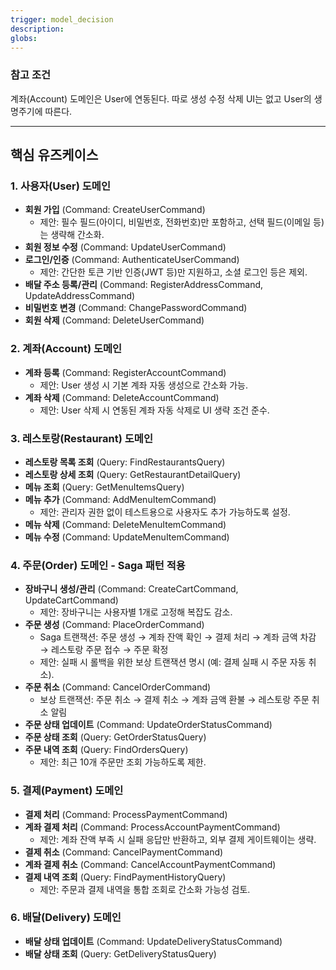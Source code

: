 ```yaml
---
trigger: model_decision
description: 
globs: 
---
```

### 참고 조건

계좌(Account) 도메인은 User에 연동된다. 따로 생성 수정 삭제 UI는 없고 User의 생명주기에 따른다.

---

## 핵심 유즈케이스

### 1. 사용자(User) 도메인

- **회원 가입** (Command: CreateUserCommand)
  - 제안: 필수 필드(아이디, 비밀번호, 전화번호)만 포함하고, 선택 필드(이메일 등)는 생략해 간소화.
- **회원 정보 수정** (Command: UpdateUserCommand)
- **로그인/인증** (Command: AuthenticateUserCommand)
  - 제안: 간단한 토큰 기반 인증(JWT 등)만 지원하고, 소셜 로그인 등은 제외.
- **배달 주소 등록/관리** (Command: RegisterAddressCommand, UpdateAddressCommand)
- **비밀번호 변경** (Command: ChangePasswordCommand)
- **회원 삭제** (Command: DeleteUserCommand)

### 2. 계좌(Account) 도메인

- **계좌 등록** (Command: RegisterAccountCommand)
  - 제안: User 생성 시 기본 계좌 자동 생성으로 간소화 가능.
- **계좌 삭제** (Command: DeleteAccountCommand)
  - 제안: User 삭제 시 연동된 계좌 자동 삭제로 UI 생략 조건 준수.

### 3. 레스토랑(Restaurant) 도메인

- **레스토랑 목록 조회** (Query: FindRestaurantsQuery)
- **레스토랑 상세 조회** (Query: GetRestaurantDetailQuery)
- **메뉴 조회** (Query: GetMenuItemsQuery)
- **메뉴 추가** (Command: AddMenuItemCommand)
  - 제안: 관리자 권한 없이 테스트용으로 사용자도 추가 가능하도록 설정.
- **메뉴 삭제** (Command: DeleteMenuItemCommand)
- **메뉴 수정** (Command: UpdateMenuItemCommand)

### 4. 주문(Order) 도메인 - Saga 패턴 적용

- **장바구니 생성/관리** (Command: CreateCartCommand, UpdateCartCommand)
  - 제안: 장바구니는 사용자별 1개로 고정해 복잡도 감소.
- **주문 생성** (Command: PlaceOrderCommand)
  - Saga 트랜잭션: 주문 생성 → 계좌 잔액 확인 → 결제 처리 → 계좌 금액 차감 → 레스토랑 주문 접수 → 주문 확정
  - 제안: 실패 시 롤백을 위한 보상 트랜잭션 명시 (예: 결제 실패 시 주문 자동 취소).
- **주문 취소** (Command: CancelOrderCommand)
  - 보상 트랜잭션: 주문 취소 → 결제 취소 → 계좌 금액 환불 → 레스토랑 주문 취소 알림
- **주문 상태 업데이트** (Command: UpdateOrderStatusCommand)
- **주문 상태 조회** (Query: GetOrderStatusQuery)
- **주문 내역 조회** (Query: FindOrdersQuery)
  - 제안: 최근 10개 주문만 조회 가능하도록 제한.

### 5. 결제(Payment) 도메인

- **결제 처리** (Command: ProcessPaymentCommand)
- **계좌 결제 처리** (Command: ProcessAccountPaymentCommand)
  - 제안: 계좌 잔액 부족 시 실패 응답만 반환하고, 외부 결제 게이트웨이는 생략.
- **결제 취소** (Command: CancelPaymentCommand)
- **계좌 결제 취소** (Command: CancelAccountPaymentCommand)
- **결제 내역 조회** (Query: FindPaymentHistoryQuery)
  - 제안: 주문과 결제 내역을 통합 조회로 간소화 가능성 검토.

### 6. 배달(Delivery) 도메인

- **배달 상태 업데이트** (Command: UpdateDeliveryStatusCommand)
- **배달 상태 조회** (Query: GetDeliveryStatusQuery)
